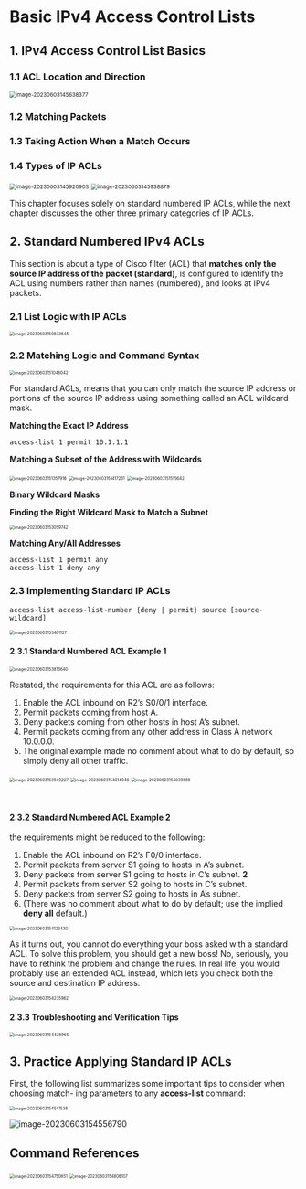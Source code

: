 # Basic IPv4 Access Control Lists

## 1. **IPv4 Access Control List Basics**

### 1.1 **ACL Location and Direction**

<img src="images/image-20230603145638377.png" alt="image-20230603145638377" style="zoom:67%;" />

### 1.2 **Matching Packets**

### 1.3 **Taking Action When a Match Occurs**

### 1.4 **Types of IP ACLs**

<img src="images/image-20230603145920903.png" alt="image-20230603145920903" style="zoom:67%;" />

<img src="images/image-20230603145938879.png" alt="image-20230603145938879" style="zoom:67%;" />

This chapter focuses solely on standard numbered IP ACLs, while the next chapter discusses the other three primary categories of IP ACLs.

## 2. **Standard Numbered IPv4 ACLs**

This section is about a type of Cisco filter (ACL) that **matches only the source IP address of the packet (standard)**, is configured to identify the ACL using numbers rather than names (numbered), and looks at IPv4 packets.

### 2.1 **List Logic with IP ACLs**

<img src="images/image-20230603150833645.png" alt="image-20230603150833645" style="zoom:50%;" />

### 2.2 **Matching Logic and Command Syntax**

<img src="images/image-20230603151046042.png" alt="image-20230603151046042" style="zoom:50%;" />

For standard ACLs, means that you can only match the source IP address or portions of the source IP address using something called an ACL wildcard mask.

**Matching the Exact IP Address**

```
access-list 1 permit 10.1.1.1
```

**Matching a Subset of the Address with Wildcards**

<img src="images/image-20230603151357916.png" alt="image-20230603151357916" style="zoom:50%;" />

<img src="images/image-20230603151417231.png" alt="image-20230603151417231" style="zoom:50%;" />

<img src="images/image-20230603151515642.png" alt="image-20230603151515642" style="zoom:50%;" />

**Binary Wildcard Masks**

**Finding the Right Wildcard Mask to Match a Subnet**

<img src="images/image-20230603153059742.png" alt="image-20230603153059742" style="zoom:50%;" />

**Matching Any/All Addresses**

```
access-list 1 permit any
access-list 1 deny any
```

### 2.3 **Implementing Standard IP ACLs**

```
access-list access-list-number {deny | permit} source [source-wildcard]
```

<img src="images/image-20230603153401127.png" alt="image-20230603153401127" style="zoom:50%;" />

#### 2.3.1 **Standard Numbered ACL Example 1** 

<img src="images/image-20230603153813640.png" alt="image-20230603153813640" style="zoom:50%;" />

Restated, the requirements for this ACL are as follows:

1. Enable the ACL inbound on R2’s S0/0/1 interface.
2. Permit packets coming from host A.
3. Deny packets coming from other hosts in host A’s subnet.
4. Permit packets coming from any other address in Class A network 10.0.0.0.
5. The original example made no comment about what to do by default, so simply deny all other traffic.

<img src="images/image-20230603153949227.png" alt="image-20230603153949227" style="zoom:50%;" />

<img src="images/image-20230603154014946.png" alt="image-20230603154014946" style="zoom:50%;" />

<img src="images/image-20230603154039888.png" alt="image-20230603154039888" style="zoom:50%;" />

 

#### 2.3.2 Standard Numbered ACL Example 2

the requirements might be reduced to the following:

1. Enable the ACL inbound on R2’s F0/0 interface.
2. Permit packets from server S1 going to hosts in A’s subnet.
3. Deny packets from server S1 going to hosts in C’s subnet. **2**
4. Permit packets from server S2 going to hosts in C’s subnet.
5. Deny packets from server S2 going to hosts in A’s subnet.
6. (There was no comment about what to do by default; use the implied **deny all** default.)

<img src="images/image-20230603154123430.png" alt="image-20230603154123430" style="zoom:50%;" />

As it turns out, you cannot do everything your boss asked with a standard ACL. To solve this problem, you should get a new boss! No, seriously, you have to rethink the problem and change the rules. In real life, you would probably use an extended ACL instead, which lets you check both the source and destination IP address.

<img src="images/image-20230603154235962.png" alt="image-20230603154235962" style="zoom:50%;" />

#### 2.3.3 **Troubleshooting and Verification Tips**

<img src="images/image-20230603154428965.png" alt="image-20230603154428965" style="zoom:50%;" />

## 3. **Practice Applying Standard IP ACLs**

First, the following list summarizes some important tips to consider when choosing match- ing parameters to any **access-list** command:

<img src="images/image-20230603154541538.png" alt="image-20230603154541538" style="zoom:50%;" />

![image-20230603154556790](images/image-20230603154556790.png)

## **Command References**

<img src="images/image-20230603154750851.png" alt="image-20230603154750851" style="zoom:50%;" />

<img src="images/image-20230603154806107.png" alt="image-20230603154806107" style="zoom:50%;" />
